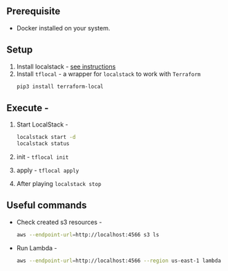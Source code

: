 ## Prerequisite
- Docker installed on your system.

## Setup
1.  Install localstack - [see instructions](https://docs.localstack.cloud/getting-started/installation/)
2. Install `tflocal` - a wrapper for `localstack` to work with `Terraform`
    ```bash
    pip3 install terraform-local
    ```

## Execute -
1. Start LocalStack -
    ```bash
    localstack start -d
    localstack status
    ```

2. init - `tflocal init`
3. apply - `tflocal apply`
5. After playing `localstack stop`

## Useful commands 
- Check created s3 resources -
    ```bash
    aws --endpoint-url=http://localhost:4566 s3 ls
    ```
- Run Lambda -
    ```bash
    aws --endpoint-url=http://localhost:4566 --region us-east-1 lambda invoke --function-name my-test-lambda output.json
    ```